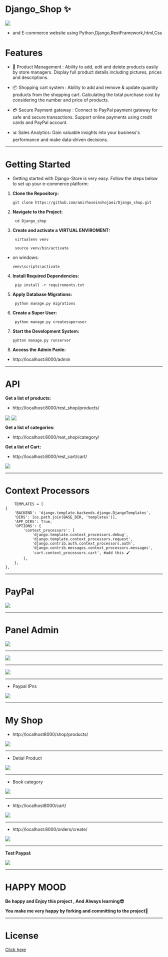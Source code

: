 # Django_Shop ✨

<img src="screenshots/django.gif" align="center">

* and E-commerce website using Python,Django,RestFramework,html,Css

# Features

* 🛒 Product Management : Ability to add, edit and delete products easily by store managers.
    Display full product details including pictures, prices and descriptions.


* 📦 Shopping cart system : Ability to add and remove & update quantity products from the shopping cart.
    Calculating the total purchase cost by considering the number and price of products.


* 💳 Secure Payment gateway : Connect to PayPal payment gateway for safe and secure transactions.
    Support online payments using credit cards and PayPal account.


* 📊 Sales Analytics: Gain valuable insights into your business's performance and make data-driven decisions.

----

# Getting Started

- Getting started with Django-Store is very easy. Follow the steps below to set up your e-commerce platform:

1. **Clone the Repository:** 

       git clone https://github.com/amirhoseinshojaei/Django_shop.git


2. **Navigate to the Project:**

        cd Django_shop


3. **Create and activate a VIRTUAL ENVIROMENT:**

        virtualenv venv

        source venv/bin/activate  

- on windows:

      venv\scripts\activate

4. **Install Required Dependencies:**

        pip install -r requirements.txt

5. **Apply Database Migrations:**

        python manage.py migrations

6. **Create a Super User:**

        python manage.py createsuperuser

7. **Start the Development System:**

       pyhton manage.py runserver

8. **Access the Admin Panle:**

* http://localhost:8000/admin

----

# API

**Get a list of products:**

- http://localhost:8000/rest_shop/products/

<img src="screenshots/Screenshot from 2024-05-14 02-54-36.png" align="center">
<img src="screenshots/Screenshot from 2024-05-14 02-54-46.png" align="center">


**Get a list of categories:**

- http://localhost:8000/rest_shop/category/


**Get a list of Cart:**

- http://localhost:8000/rest_cart/cart/

<img src="screenshots/Screenshot from 2024-05-14 02-55-06.png" align="center">

----

# Context Processors

        TEMPLATES = [
    {
        'BACKEND': 'django.template.backends.django.DjangoTemplates',
        'DIRS': [os.path.join(BASE_DIR, 'templates')],
        'APP_DIRS': True,
        'OPTIONS': {
            'context_processors': [
                'django.template.context_processors.debug',
                'django.template.context_processors.request',
                'django.contrib.auth.context_processors.auth',
                'django.contrib.messages.context_processors.messages',
                'cart.context_processors.cart', #add this 🖌️
            ],
        },
    },

----

# PayPal

<img src="screenshots/paypal.png" align="center">

----

# Panel Admin

<img src="screenshots/Screenshot from 2024-05-14 02-53-16.png" align="center">
<hr>
<img src="screenshots/Screenshot from 2024-05-14 02-53-27.png" align="center">
<hr>
<img src="screenshots/Screenshot from 2024-05-14 02-53-27.png" align="center">
<hr>

- Paypal IPns

<img src="screenshots/Screenshot from 2024-05-14 02-53-43.png" align="center">

----

# My Shop

- http://localhost8000/shop/products/

<img src="screenshots/Screenshot from 2024-05-14 02-25-30.png" align="center">

<hr>

- Detial Product

<img src="screenshots/Screenshot from 2024-05-14 02-25-48.png" align="center">

<hr>

- Book category 

<img src="screenshots/Screenshot from 2024-05-14 02-26-11.png" align="center">

<hr>

- http://localhost8000/cart/

<img src="screenshots/Screenshot from 2024-05-14 02-27-29.png" align="center">

<hr>

- http://localhost:8000/orders/create/

<img src="screenshots/Screenshot from 2024-05-14 02-27-48.png" align="center">

----

**Test Paypal:**

<img src="screenshots/testpaypal.png" align="center">

----

# HAPPY MOOD

**Be happy and Enjoy this project , And Always learning😎**

**You make me very happy by forking and committing to the project🤩**

----

# License

<a href="https://github.com/amirhoseinshojaei/Django_shop?tab=GPL-3.0-1-ov-file#GPL-3.0-1-ov-file">Click here</a>


